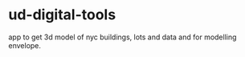 # ud-digital-tools
app to get 3d model of nyc buildings, lots and data and for modelling envelope. 
